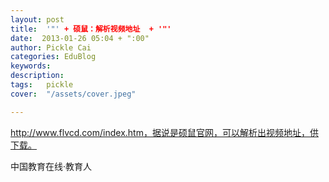 ```yaml
---
layout: post  
title:  '"' + 硕鼠：解析视频地址  + '"'
date:  2013-01-26 05:04 + ":00" 
author: Pickle Cai  
categories: EduBlog  
keywords: 
description:   
tags:	pickle   
cover:  "/assets/cover.jpeg"  

---  
```

    
http://www.flvcd.com/index.htm，据说是硕鼠官网，可以解析出视频地址，供下载。		

		    
 中国教育在线·教育人

